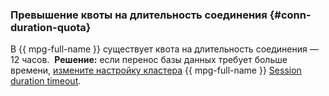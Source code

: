 ### Превышение квоты на длительность соединения {#conn-duration-quota}

В {{ mpg-full-name }} существует квота на длительность соединения — 12 часов.
​
​**Решение:** если перенос базы данных требует больше времени, [измените настройку кластера](../../../../managed-postgresql/operations/update.md#change-postgresql-config) {{ mpg-full-name }} [Session duration timeout](../../../../managed-postgresql/concepts/settings-list.md#setting-session-duration-timeout).
